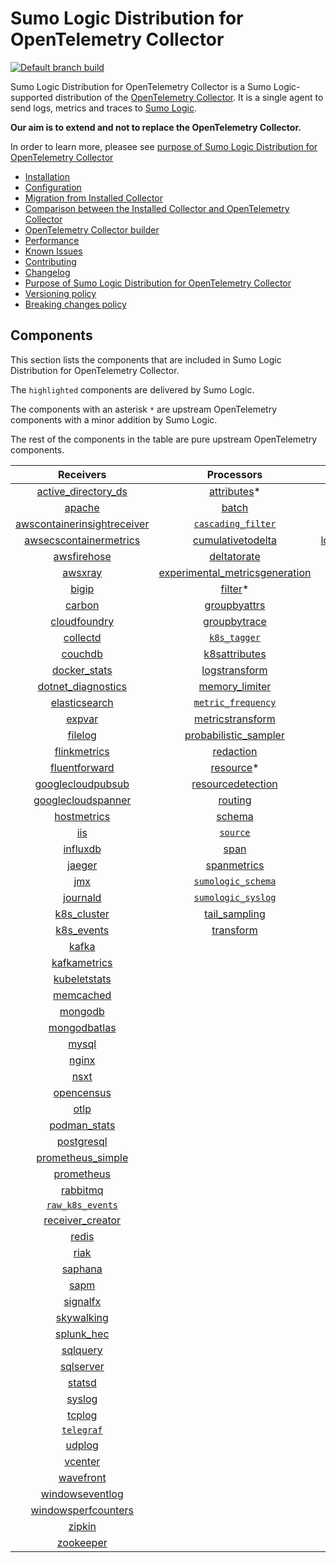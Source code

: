 # Sumo Logic Distribution for OpenTelemetry Collector

[![Default branch build](https://github.com/SumoLogic/sumologic-otel-collector/actions/workflows/dev_builds.yml/badge.svg)](https://github.com/SumoLogic/sumologic-otel-collector/actions/workflows/dev_builds.yml)

Sumo Logic Distribution for OpenTelemetry Collector is a Sumo Logic-supported distribution of the [OpenTelemetry Collector][otc_link].
It is a single agent to send logs, metrics and traces to [Sumo Logic][sumologic].

**Our aim is to extend and not to replace the OpenTelemetry Collector.**

In order to learn more, pleasee see [purpose of Sumo Logic Distribution for OpenTelemetry Collector](./docs/UpstreamRelation.md#purpose-of-sumo-logic-distribution-for-opentelemetry-collector)

[otc_link]: https://github.com/open-telemetry/opentelemetry-collector
[sumologic]: https://www.sumologic.com

- [Installation](docs/Installation.md)
- [Configuration](docs/Configuration.md)
- [Migration from Installed Collector](docs/Migration.md)
- [Comparison between the Installed Collector and OpenTelemetry Collector](docs/Comparison.md)
- [OpenTelemetry Collector builder](./otelcolbuilder/README.md)
- [Performance](docs/Performance.md)
- [Known Issues](docs/KnownIssues.md)
- [Contributing](./CONTRIBUTING.md)
- [Changelog](./CHANGELOG.md)
- [Purpose of Sumo Logic Distribution for OpenTelemetry Collector](./docs/UpstreamRelation.md#purpose-of-sumo-logic-distribution-for-opentelemetry-collector)
- [Versioning policy](./docs/UpstreamRelation.md#versioning-policy)
- [Breaking changes policy](./docs/UpstreamRelation.md#breaking-changes-policy)

## Components

This section lists the components that are included in Sumo Logic Distribution for OpenTelemetry Collector.

The `highlighted` components are delivered by Sumo Logic.

The components with an asterisk `*` are upstream OpenTelemetry components with a minor addition by Sumo Logic.

The rest of the components in the table are pure upstream OpenTelemetry components.

|                         Receivers                          |                          Processors                          |               Exporters                |                  Extensions                  |
|:----------------------------------------------------------:|:------------------------------------------------------------:|:--------------------------------------:|:--------------------------------------------:|
|      [active_directory_ds][activedirectorydsreceiver]      |              [attributes][attributesprocessor]*              |        [carbon][carbonexporter]        |       [asapclient][asapauthextension]        |
|                  [apache][apachereceiver]                  |                   [batch][batchprocessor]                    |          [file][fileexporter]          |             [awsproxy][awsproxy]             |
| [awscontainerinsightreceiver][awscontainerinsightreceiver] |        [`cascading_filter`][cascadingfilterprocessor]        |         [kafka][kafkaexporter]         |       [basicauth][basicauthextension]        |
|  [awsecscontainermetrics][awsecscontainermetricsreceiver]  |       [cumulativetodelta][cumulativetodeltaprocessor]        | [loadbalancing][loadbalancingexporter] | [bearertokenauth][bearertokenauthextension]  |
|             [awsfirehose][awsfirehosereceiver]             |             [deltatorate][deltatorateprocessor]              |       [logging][loggingexporter]       |           [db_storage][dbstorage]            |
|                 [awsxray][awsxrayreceiver]                 | [experimental_metricsgeneration][metricsgenerationprocessor] |          [otlp][otlpexporter]          |      [docker_observer][dockerobserver]       |
|                   [bigip][bigipreceiver]                   |                  [filter][filterprocessor]*                  |      [otlphttp][otlphttpexporter]      |         [ecs_observer][ecsobserver]          |
|                  [carbon][carbonreceiver]                  |            [groupbyattrs][groupbyattrsprocessor]             |    [`sumologic`][sumologicexporter]    |     [ecs_task_observer][ecstaskobserver]     |
|            [cloudfoundry][cloudfoundryreceiver]            |            [groupbytrace][groupbytraceprocessor]             |                                        |         [file_storage][filestorage]          |
|                [collectd][collectdreceiver]                |                 [`k8s_tagger`][k8sprocessor]                 |                                        |     [health_check][healthcheckextension]     |
|                 [couchdb][couchdbreceiver]                 |           [k8sattributes][k8sattributesprocessor]            |                                        |        [host_observer][hostobserver]         |
|            [docker_stats][dockerstatsreceiver]             |           [logstransform][logstransformprocessor]            |                                        |       [http_forwarder][httpforwarder]        |
|      [dotnet_diagnostics][dotnetdiagnosticsreceiver]       |           [memory_limiter][memorylimiterprocessor]           |                                        | [jaegerremotesampling][jaegerremotesampling] |
|           [elasticsearch][elasticsearchreceiver]           |        [`metric_frequency`][metricfrequencyprocessor]        |                                        |         [k8s_observer][k8sobserver]          |
|                  [expvar][expvarreceiver]                  |        [metricstransform][metricstransformprocessor]         |                                        |      [memory_ballast][ballastextension]      |
|                 [filelog][filelogreceiver]                 |    [probabilistic_sampler][probabilisticsamplerprocessor]    |                                        |  [oauth2client][oauth2clientauthextension]   |
|            [flinkmetrics][flinkmetricsreceiver]            |               [redaction][redactionprocessor]                |                                        |          [oidc][oidcauthextension]           |
|           [fluentforward][fluentforwardreceiver]           |                [resource][resourceprocessor]*                |                                        |           [pprof][pprofextension]            |
|       [googlecloudpubsub][googlecloudpubsubreceiver]       |       [resourcedetection][resourcedetectionprocessor]        |                                        |       [sigv4auth][sigv4authextension]        |
|      [googlecloudspanner][googlecloudspannerreceiver]      |                 [routing][routingprocessor]                  |                                        |      [`sumologic`][sumologicextension]       |
|             [hostmetrics][hostmetricsreceiver]             |                  [schema][schemaprocessor]                   |                                        |          [zpages][zpagesextension]           |
|                     [iis][iisreceiver]                     |                 [`source`][sourceprocessor]                  |                                        |                                              |
|                [influxdb][influxdbreceiver]                |                    [span][spanprocessor]                     |                                        |                                              |
|                  [jaeger][jaegerreceiver]                  |             [spanmetrics][spanmetricsprocessor]              |                                        |                                              |
|                     [jmx][jmxreceiver]                     |        [`sumologic_schema`][sumologicschemaprocessor]        |                                        |                                              |
|                [journald][journaldreceiver]                |        [`sumologic_syslog`][sumologicsyslogprocessor]        |                                        |                                              |
|             [k8s_cluster][k8sclusterreceiver]              |            [tail_sampling][tailsamplingprocessor]            |                                        |                                              |
|              [k8s_events][k8seventsreceiver]               |               [transform][transformprocessor]                |                                        |                                              |
|                   [kafka][kafkareceiver]                   |                                                              |                                        |                                              |
|            [kafkametrics][kafkametricsreceiver]            |                                                              |                                        |                                              |
|            [kubeletstats][kubeletstatsreceiver]            |                                                              |                                        |                                              |
|               [memcached][memcachedreceiver]               |                                                              |                                        |                                              |
|                 [mongodb][mongodbreceiver]                 |                                                              |                                        |                                              |
|            [mongodbatlas][mongodbatlasreceiver]            |                                                              |                                        |                                              |
|                   [mysql][mysqlreceiver]                   |                                                              |                                        |                                              |
|                   [nginx][nginxreceiver]                   |                                                              |                                        |                                              |
|                    [nsxt][nsxtreceiver]                    |                                                              |                                        |                                              |
|              [opencensus][opencensusreceiver]              |                                                              |                                        |                                              |
|                    [otlp][otlpreceiver]                    |                                                              |                                        |                                              |
|               [podman_stats][podmanreceiver]               |                                                              |                                        |                                              |
|              [postgresql][postgresqlreceiver]              |                                                              |                                        |                                              |
|       [prometheus_simple][simpleprometheusreceiver]        |                                                              |                                        |                                              |
|              [prometheus][prometheusreceiver]              |                                                              |                                        |                                              |
|                [rabbitmq][rabbitmqreceiver]                |                                                              |                                        |                                              |
|          [`raw_k8s_events`][rawk8seventsreceiver]          |                                                              |                                        |                                              |
|            [receiver_creator][receivercreator]             |                                                              |                                        |                                              |
|                   [redis][redisreceiver]                   |                                                              |                                        |                                              |
|                    [riak][riakreceiver]                    |                                                              |                                        |                                              |
|                 [saphana][saphanareceiver]                 |                                                              |                                        |                                              |
|                    [sapm][sapmreceiver]                    |                                                              |                                        |                                              |
|                [signalfx][signalfxreceiver]                |                                                              |                                        |                                              |
|              [skywalking][skywalkingreceiver]              |                                                              |                                        |                                              |
|              [splunk_hec][splunkhecreceiver]               |                                                              |                                        |                                              |
|                [sqlquery][sqlqueryreceiver]                |                                                              |                                        |                                              |
|               [sqlserver][sqlserverreceiver]               |                                                              |                                        |                                              |
|                  [statsd][statsdreceiver]                  |                                                              |                                        |                                              |
|                  [syslog][syslogreceiver]                  |                                                              |                                        |                                              |
|                  [tcplog][tcplogreceiver]                  |                                                              |                                        |                                              |
|               [`telegraf`][telegrafreceiver]               |                                                              |                                        |                                              |
|                  [udplog][udplogreceiver]                  |                                                              |                                        |                                              |
|                 [vcenter][vcenterreceiver]                 |                                                              |                                        |                                              |
|               [wavefront][wavefrontreceiver]               |                                                              |                                        |                                              |
|         [windowseventlog][windowseventlogreceiver]         |                                                              |                                        |                                              |
|     [windowsperfcounters][windowsperfcountersreceiver]     |                                                              |                                        |                                              |
|                  [zipkin][zipkinreceiver]                  |                                                              |                                        |                                              |
|               [zookeeper][zookeeperreceiver]               |                                                              |                                        |                                              |

[activedirectorydsreceiver]: https://github.com/open-telemetry/opentelemetry-collector-contrib/tree/v0.56.0/receiver/activedirectorydsreceiver
[apachereceiver]: https://github.com/open-telemetry/opentelemetry-collector-contrib/tree/v0.56.0/receiver/apachereceiver
[awscontainerinsightreceiver]: https://github.com/open-telemetry/opentelemetry-collector-contrib/tree/v0.56.0/receiver/awscontainerinsightreceiver
[awsecscontainermetricsreceiver]: https://github.com/open-telemetry/opentelemetry-collector-contrib/tree/v0.56.0/receiver/awsecscontainermetricsreceiver
[awsfirehosereceiver]: https://github.com/open-telemetry/opentelemetry-collector-contrib/tree/v0.56.0/receiver/awsfirehosereceiver
[awsxrayreceiver]: https://github.com/open-telemetry/opentelemetry-collector-contrib/tree/v0.56.0/receiver/awsxrayreceiver
[bigipreceiver]: https://github.com/open-telemetry/opentelemetry-collector-contrib/tree/v0.56.0/receiver/bigipreceiver
[carbonreceiver]: https://github.com/open-telemetry/opentelemetry-collector-contrib/tree/v0.56.0/receiver/carbonreceiver
[cloudfoundryreceiver]: https://github.com/open-telemetry/opentelemetry-collector-contrib/tree/v0.56.0/receiver/cloudfoundryreceiver
[collectdreceiver]: https://github.com/open-telemetry/opentelemetry-collector-contrib/tree/v0.56.0/receiver/collectdreceiver
[couchdbreceiver]: https://github.com/open-telemetry/opentelemetry-collector-contrib/tree/v0.56.0/receiver/couchdbreceiver
[dockerstatsreceiver]: https://github.com/open-telemetry/opentelemetry-collector-contrib/tree/v0.56.0/receiver/dockerstatsreceiver
[dotnetdiagnosticsreceiver]: https://github.com/open-telemetry/opentelemetry-collector-contrib/tree/v0.56.0/receiver/dotnetdiagnosticsreceiver
[elasticsearchreceiver]: https://github.com/open-telemetry/opentelemetry-collector-contrib/tree/v0.56.0/receiver/elasticsearchreceiver
[expvarreceiver]: https://github.com/open-telemetry/opentelemetry-collector-contrib/tree/v0.56.0/receiver/expvarreceiver
[filelogreceiver]: https://github.com/open-telemetry/opentelemetry-collector-contrib/tree/v0.56.0/receiver/filelogreceiver
[flinkmetricsreceiver]: https://github.com/open-telemetry/opentelemetry-collector-contrib/tree/v0.56.0/receiver/flinkmetricsreceiver
[fluentforwardreceiver]: https://github.com/open-telemetry/opentelemetry-collector-contrib/tree/v0.56.0/receiver/fluentforwardreceiver
[googlecloudpubsubreceiver]: https://github.com/open-telemetry/opentelemetry-collector-contrib/tree/v0.56.0/receiver/googlecloudpubsubreceiver
[googlecloudspannerreceiver]: https://github.com/open-telemetry/opentelemetry-collector-contrib/tree/v0.56.0/receiver/googlecloudspannerreceiver
[hostmetricsreceiver]: https://github.com/open-telemetry/opentelemetry-collector-contrib/tree/v0.56.0/receiver/hostmetricsreceiver
[iisreceiver]: https://github.com/open-telemetry/opentelemetry-collector-contrib/tree/v0.56.0/receiver/iisreceiver
[influxdbreceiver]: https://github.com/open-telemetry/opentelemetry-collector-contrib/tree/v0.56.0/receiver/influxdbreceiver
[jaegerreceiver]: https://github.com/open-telemetry/opentelemetry-collector-contrib/tree/v0.56.0/receiver/jaegerreceiver
[jmxreceiver]: https://github.com/open-telemetry/opentelemetry-collector-contrib/tree/v0.56.0/receiver/jmxreceiver
[journaldreceiver]: https://github.com/open-telemetry/opentelemetry-collector-contrib/tree/v0.56.0/receiver/journaldreceiver
[k8sclusterreceiver]: https://github.com/open-telemetry/opentelemetry-collector-contrib/tree/v0.56.0/receiver/k8sclusterreceiver
[k8seventsreceiver]: https://github.com/open-telemetry/opentelemetry-collector-contrib/tree/v0.56.0/receiver/k8seventsreceiver
[kafkareceiver]: https://github.com/open-telemetry/opentelemetry-collector-contrib/tree/v0.56.0/receiver/kafkareceiver
[kafkametricsreceiver]: https://github.com/open-telemetry/opentelemetry-collector-contrib/tree/v0.56.0/receiver/kafkametricsreceiver
[kubeletstatsreceiver]: https://github.com/open-telemetry/opentelemetry-collector-contrib/tree/v0.56.0/receiver/kubeletstatsreceiver
[memcachedreceiver]: https://github.com/open-telemetry/opentelemetry-collector-contrib/tree/v0.56.0/receiver/memcachedreceiver
[mongodbreceiver]: https://github.com/open-telemetry/opentelemetry-collector-contrib/tree/v0.56.0/receiver/mongodbreceiver
[mongodbatlasreceiver]: https://github.com/open-telemetry/opentelemetry-collector-contrib/tree/v0.56.0/receiver/mongodbatlasreceiver
[mysqlreceiver]: https://github.com/open-telemetry/opentelemetry-collector-contrib/tree/v0.56.0/receiver/mysqlreceiver
[nginxreceiver]: https://github.com/open-telemetry/opentelemetry-collector-contrib/tree/v0.56.0/receiver/nginxreceiver
[nsxtreceiver]: https://github.com/open-telemetry/opentelemetry-collector-contrib/tree/v0.56.0/receiver/nsxtreceiver
[opencensusreceiver]: https://github.com/open-telemetry/opentelemetry-collector-contrib/tree/v0.56.0/receiver/opencensusreceiver
[otlpreceiver]: https://github.com/open-telemetry/opentelemetry-collector/tree/v0.56.0/receiver/otlpreceiver
[podmanreceiver]: https://github.com/open-telemetry/opentelemetry-collector-contrib/tree/v0.56.0/receiver/podmanreceiver
[postgresqlreceiver]: https://github.com/open-telemetry/opentelemetry-collector-contrib/tree/v0.56.0/receiver/postgresqlreceiver
[simpleprometheusreceiver]: https://github.com/open-telemetry/opentelemetry-collector-contrib/tree/v0.56.0/receiver/simpleprometheusreceiver
[prometheusreceiver]: https://github.com/open-telemetry/opentelemetry-collector-contrib/tree/v0.56.0/receiver/prometheusreceiver
[rabbitmqreceiver]: https://github.com/open-telemetry/opentelemetry-collector-contrib/tree/v0.56.0/receiver/rabbitmqreceiver
[rawk8seventsreceiver]: ./pkg/receiver/rawk8seventsreceiver
[receivercreator]: https://github.com/open-telemetry/opentelemetry-collector-contrib/tree/v0.56.0/receiver/receivercreator
[redisreceiver]: https://github.com/open-telemetry/opentelemetry-collector-contrib/tree/v0.56.0/receiver/redisreceiver
[riakreceiver]: https://github.com/open-telemetry/opentelemetry-collector-contrib/tree/v0.56.0/receiver/riakreceiver
[saphanareceiver]: https://github.com/open-telemetry/opentelemetry-collector-contrib/tree/v0.56.0/receiver/saphanareceiver
[sapmreceiver]: https://github.com/open-telemetry/opentelemetry-collector-contrib/tree/v0.56.0/receiver/sapmreceiver
[signalfxreceiver]: https://github.com/open-telemetry/opentelemetry-collector-contrib/tree/v0.56.0/receiver/signalfxreceiver
[skywalkingreceiver]: https://github.com/open-telemetry/opentelemetry-collector-contrib/tree/v0.56.0/receiver/skywalkingreceiver
[splunkhecreceiver]: https://github.com/open-telemetry/opentelemetry-collector-contrib/tree/v0.56.0/receiver/splunkhecreceiver
[sqlqueryreceiver]: https://github.com/open-telemetry/opentelemetry-collector-contrib/tree/v0.56.0/receiver/sqlqueryreceiver
[sqlserverreceiver]: https://github.com/open-telemetry/opentelemetry-collector-contrib/tree/v0.56.0/receiver/sqlserverreceiver
[statsdreceiver]: https://github.com/open-telemetry/opentelemetry-collector-contrib/tree/v0.56.0/receiver/statsdreceiver
[syslogreceiver]: https://github.com/open-telemetry/opentelemetry-collector-contrib/tree/v0.56.0/receiver/syslogreceiver
[tcplogreceiver]: https://github.com/open-telemetry/opentelemetry-collector-contrib/tree/v0.56.0/receiver/tcplogreceiver
[telegrafreceiver]: ./pkg/receiver/telegrafreceiver
[udplogreceiver]: https://github.com/open-telemetry/opentelemetry-collector-contrib/tree/v0.56.0/receiver/udplogreceiver
[vcenterreceiver]: https://github.com/open-telemetry/opentelemetry-collector-contrib/tree/v0.56.0/receiver/vcenterreceiver
[wavefrontreceiver]: https://github.com/open-telemetry/opentelemetry-collector-contrib/tree/v0.56.0/receiver/wavefrontreceiver
[windowseventlogreceiver]: https://github.com/open-telemetry/opentelemetry-collector-contrib/tree/v0.56.0/receiver/windowseventlogreceiver
[windowsperfcountersreceiver]: https://github.com/open-telemetry/opentelemetry-collector-contrib/tree/v0.56.0/receiver/windowsperfcountersreceiver
[zipkinreceiver]: https://github.com/open-telemetry/opentelemetry-collector-contrib/tree/v0.56.0/receiver/zipkinreceiver
[zookeeperreceiver]: https://github.com/open-telemetry/opentelemetry-collector-contrib/tree/v0.56.0/receiver/zookeeperreceiver

[attributesprocessor]: https://github.com/SumoLogic/opentelemetry-collector-contrib/tree/v0.56.0-filterprocessor/processor/attributesprocessor
[batchprocessor]: https://github.com/open-telemetry/opentelemetry-collector/tree/v0.56.0/processor/batchprocessor
[cascadingfilterprocessor]: ./pkg/processor/cascadingfilterprocessor
[cumulativetodeltaprocessor]: https://github.com/open-telemetry/opentelemetry-collector-contrib/tree/v0.56.0/processor/cumulativetodeltaprocessor
[deltatorateprocessor]: https://github.com/open-telemetry/opentelemetry-collector-contrib/tree/v0.56.0/processor/deltatorateprocessor
[metricsgenerationprocessor]: https://github.com/open-telemetry/opentelemetry-collector-contrib/tree/v0.56.0/processor/metricsgenerationprocessor

[filterprocessor]: https://github.com/SumoLogic/opentelemetry-collector-contrib/tree/v0.56.0-filterprocessor/processor/filterprocessor
[groupbyattrsprocessor]: https://github.com/open-telemetry/opentelemetry-collector-contrib/tree/v0.56.0/processor/groupbyattrsprocessor
[groupbytraceprocessor]: https://github.com/open-telemetry/opentelemetry-collector-contrib/tree/v0.56.0/processor/groupbytraceprocessor
[k8sprocessor]: ./pkg/processor/k8sprocessor
[k8sattributesprocessor]: https://github.com/open-telemetry/opentelemetry-collector-contrib/tree/v0.56.0/processor/k8sattributesprocessor
[logstransformprocessor]: https://github.com/open-telemetry/opentelemetry-collector-contrib/tree/v0.56.0/processor/logstransformprocessor
[memorylimiterprocessor]: https://github.com/open-telemetry/opentelemetry-collector/tree/v0.56.0/processor/memorylimiterprocessor
[metricfrequencyprocessor]: ./pkg/processor/metricfrequencyprocessor
[metricstransformprocessor]: https://github.com/open-telemetry/opentelemetry-collector-contrib/tree/v0.56.0/processor/metricstransformprocessor
[probabilisticsamplerprocessor]: https://github.com/open-telemetry/opentelemetry-collector-contrib/tree/v0.56.0/processor/probabilisticsamplerprocessor
[redactionprocessor]: https://github.com/open-telemetry/opentelemetry-collector-contrib/tree/v0.56.0/processor/redactionprocessor
[resourceprocessor]: https://github.com/SumoLogic/opentelemetry-collector-contrib/tree/v0.56.0-filterprocessor/processor/resourceprocessor
[resourcedetectionprocessor]: https://github.com/open-telemetry/opentelemetry-collector-contrib/tree/v0.56.0/processor/resourcedetectionprocessor
[routingprocessor]: https://github.com/open-telemetry/opentelemetry-collector-contrib/tree/v0.56.0/processor/routingprocessor
[schemaprocessor]: https://github.com/open-telemetry/opentelemetry-collector-contrib/tree/v0.56.0/processor/schemaprocessor
[sourceprocessor]: ./pkg/processor/sourceprocessor
[spanprocessor]: https://github.com/open-telemetry/opentelemetry-collector-contrib/tree/v0.56.0/processor/spanprocessor
[spanmetricsprocessor]: https://github.com/open-telemetry/opentelemetry-collector-contrib/tree/v0.56.0/processor/spanmetricsprocessor
[sumologicschemaprocessor]: ./pkg/processor/sumologicschemaprocessor
[sumologicsyslogprocessor]: ./pkg/processor/sumologicsyslogprocessor
[tailsamplingprocessor]: https://github.com/open-telemetry/opentelemetry-collector-contrib/tree/v0.56.0/processor/tailsamplingprocessor
[transformprocessor]: https://github.com/open-telemetry/opentelemetry-collector-contrib/tree/v0.56.0/processor/transformprocessor

[carbonexporter]: https://github.com/open-telemetry/opentelemetry-collector-contrib/tree/v0.56.0/exporter/carbonexporter
[fileexporter]: https://github.com/open-telemetry/opentelemetry-collector-contrib/tree/v0.56.0/exporter/fileexporter
[kafkaexporter]: https://github.com/open-telemetry/opentelemetry-collector-contrib/tree/v0.56.0/exporter/kafkaexporter
[loadbalancingexporter]: https://github.com/open-telemetry/opentelemetry-collector-contrib/tree/v0.56.0/exporter/loadbalancingexporter
[loggingexporter]: https://github.com/open-telemetry/opentelemetry-collector/tree/v0.56.0/exporter/loggingexporter
[otlpexporter]: https://github.com/open-telemetry/opentelemetry-collector/tree/v0.56.0/exporter/otlpexporter
[otlphttpexporter]: https://github.com/open-telemetry/opentelemetry-collector/tree/v0.56.0/exporter/otlphttpexporter
[sumologicexporter]: ./pkg/exporter/sumologicexporter

[asapauthextension]: https://github.com/open-telemetry/opentelemetry-collector-contrib/tree/v0.56.0/extension/asapauthextension
[awsproxy]: https://github.com/open-telemetry/opentelemetry-collector-contrib/tree/v0.56.0/extension/awsproxy
[basicauthextension]: https://github.com/open-telemetry/opentelemetry-collector-contrib/tree/v0.56.0/extension/basicauthextension
[bearertokenauthextension]: https://github.com/open-telemetry/opentelemetry-collector-contrib/tree/v0.56.0/extension/bearertokenauthextension
[dbstorage]: https://github.com/open-telemetry/opentelemetry-collector-contrib/tree/v0.56.0/extension/storage/dbstorage
[dockerobserver]: https://github.com/open-telemetry/opentelemetry-collector-contrib/tree/v0.56.0/extension/observer/dockerobserver
[ecsobserver]: https://github.com/open-telemetry/opentelemetry-collector-contrib/tree/v0.56.0/extension/observer/ecsobserver
[ecstaskobserver]: https://github.com/open-telemetry/opentelemetry-collector-contrib/tree/v0.56.0/extension/observer/ecstaskobserver
[filestorage]: https://github.com/open-telemetry/opentelemetry-collector-contrib/tree/v0.56.0/extension/storage/filestorage
[healthcheckextension]: https://github.com/open-telemetry/opentelemetry-collector-contrib/tree/v0.56.0/extension/healthcheckextension
[hostobserver]: https://github.com/open-telemetry/opentelemetry-collector-contrib/tree/v0.56.0/extension/observer/hostobserver
[httpforwarder]: https://github.com/open-telemetry/opentelemetry-collector-contrib/tree/v0.56.0/extension/httpforwarder
[jaegerremotesampling]: https://github.com/open-telemetry/opentelemetry-collector-contrib/tree/v0.56.0/extension/jaegerremotesampling
[k8sobserver]: https://github.com/open-telemetry/opentelemetry-collector-contrib/tree/v0.56.0/extension/observer/k8sobserver
[ballastextension]: https://github.com/open-telemetry/opentelemetry-collector/tree/v0.56.0/extension/ballastextension
[oauth2clientauthextension]: https://github.com/open-telemetry/opentelemetry-collector-contrib/tree/v0.56.0/extension/oauth2clientauthextension
[oidcauthextension]: https://github.com/open-telemetry/opentelemetry-collector-contrib/tree/v0.56.0/extension/oidcauthextension
[pprofextension]: https://github.com/open-telemetry/opentelemetry-collector-contrib/tree/v0.56.0/extension/pprofextension
[sigv4authextension]: https://github.com/open-telemetry/opentelemetry-collector-contrib/tree/v0.56.0/extension/sigv4authextension
[sumologicextension]: ./pkg/extension/sumologicextension
[zpagesextension]: https://github.com/open-telemetry/opentelemetry-collector/tree/v0.56.0/extension/zpagesextension

